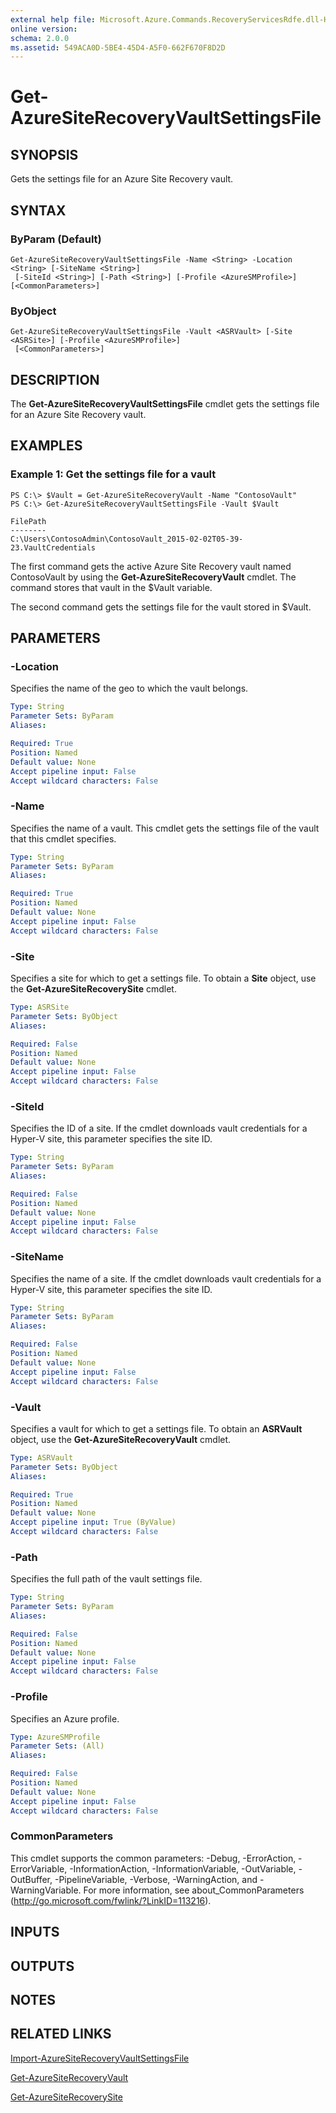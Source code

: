 ```yaml
---
external help file: Microsoft.Azure.Commands.RecoveryServicesRdfe.dll-Help.xml
online version: 
schema: 2.0.0
ms.assetid: 549ACA0D-5BE4-45D4-A5F0-662F670F8D2D
---
```


# Get-AzureSiteRecoveryVaultSettingsFile

## SYNOPSIS
Gets the settings file for an Azure Site Recovery vault.

## SYNTAX

### ByParam (Default)
```
Get-AzureSiteRecoveryVaultSettingsFile -Name <String> -Location <String> [-SiteName <String>]
 [-SiteId <String>] [-Path <String>] [-Profile <AzureSMProfile>] [<CommonParameters>]
```

### ByObject
```
Get-AzureSiteRecoveryVaultSettingsFile -Vault <ASRVault> [-Site <ASRSite>] [-Profile <AzureSMProfile>]
 [<CommonParameters>]
```

## DESCRIPTION
The **Get-AzureSiteRecoveryVaultSettingsFile** cmdlet gets the settings file for an Azure Site Recovery vault.

## EXAMPLES

### Example 1: Get the settings file for a vault
```
PS C:\> $Vault = Get-AzureSiteRecoveryVault -Name "ContosoVault"
PS C:\> Get-AzureSiteRecoveryVaultSettingsFile -Vault $Vault

FilePath 
-------- 
C:\Users\ContosoAdmin\ContosoVault_2015-02-02T05-39-23.VaultCredentials
```

The first command gets the active Azure Site Recovery vault named ContosoVault by using the **Get-AzureSiteRecoveryVault** cmdlet.
The command stores that vault in the $Vault variable.

The second command gets the settings file for the vault stored in $Vault.

## PARAMETERS

### -Location
Specifies the name of the geo to which the vault belongs.

```yaml
Type: String
Parameter Sets: ByParam
Aliases: 

Required: True
Position: Named
Default value: None
Accept pipeline input: False
Accept wildcard characters: False
```

### -Name
Specifies the name of a vault.
This cmdlet gets the settings file of the vault that this cmdlet specifies.

```yaml
Type: String
Parameter Sets: ByParam
Aliases: 

Required: True
Position: Named
Default value: None
Accept pipeline input: False
Accept wildcard characters: False
```

### -Site
Specifies a site for which to get a settings file.
To obtain a **Site** object, use the **Get-AzureSiteRecoverySite** cmdlet.

```yaml
Type: ASRSite
Parameter Sets: ByObject
Aliases: 

Required: False
Position: Named
Default value: None
Accept pipeline input: False
Accept wildcard characters: False
```

### -SiteId
Specifies the ID of a site.
If the cmdlet downloads vault credentials for a Hyper-V site, this parameter specifies the site ID.

```yaml
Type: String
Parameter Sets: ByParam
Aliases: 

Required: False
Position: Named
Default value: None
Accept pipeline input: False
Accept wildcard characters: False
```

### -SiteName
Specifies the name of a site.
If the cmdlet downloads vault credentials for a Hyper-V site, this parameter specifies the site ID.

```yaml
Type: String
Parameter Sets: ByParam
Aliases: 

Required: False
Position: Named
Default value: None
Accept pipeline input: False
Accept wildcard characters: False
```

### -Vault
Specifies a vault for which to get a settings file.
To obtain an **ASRVault** object, use the **Get-AzureSiteRecoveryVault** cmdlet.

```yaml
Type: ASRVault
Parameter Sets: ByObject
Aliases: 

Required: True
Position: Named
Default value: None
Accept pipeline input: True (ByValue)
Accept wildcard characters: False
```

### -Path
Specifies the full path of the vault settings file.

```yaml
Type: String
Parameter Sets: ByParam
Aliases: 

Required: False
Position: Named
Default value: None
Accept pipeline input: False
Accept wildcard characters: False
```

### -Profile
Specifies an Azure profile.

```yaml
Type: AzureSMProfile
Parameter Sets: (All)
Aliases: 

Required: False
Position: Named
Default value: None
Accept pipeline input: False
Accept wildcard characters: False
```

### CommonParameters
This cmdlet supports the common parameters: -Debug, -ErrorAction, -ErrorVariable, -InformationAction, -InformationVariable, -OutVariable, -OutBuffer, -PipelineVariable, -Verbose, -WarningAction, and -WarningVariable. For more information, see about_CommonParameters (http://go.microsoft.com/fwlink/?LinkID=113216).

## INPUTS

## OUTPUTS

## NOTES

## RELATED LINKS

[Import-AzureSiteRecoveryVaultSettingsFile](./Import-AzureSiteRecoveryVaultSettingsFile.md)

[Get-AzureSiteRecoveryVault](./Get-AzureSiteRecoveryVault.md)

[Get-AzureSiteRecoverySite](./Get-AzureSiteRecoverySite.md)


